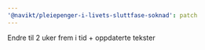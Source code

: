 ```yaml
---
'@navikt/pleiepenger-i-livets-sluttfase-soknad': patch
---
```


Endre til 2 uker frem i tid + oppdaterte tekster
